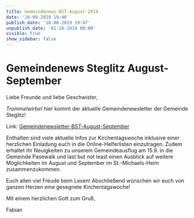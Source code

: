 ```yaml
---
title: Gemeindenews-BST-August-2019
date: '10-08-2019 19:46'
publish_date: '10-08-2019 19:47'
unpublish_date: '01-10-2019 00:00'
visible: true
show_sidebar: false
---
```


# Gemeindenews Steglitz August-September

Liebe Freunde und liebe Geschwister,

*Trommelwirbel* hier kommt der aktuelle Gemeindenewsletter der Gemeinde Steglitz!

Link: [Gemeindenewsletter-BST-August-September](https://cloud.johannische-kirche.org/index.php/s/2Q2t32EpDHbNrTd)

Enthalten sind viele aktuelle Infos zur Kirchentagswoche inklusive einer herzlichen Einladung euch in die Online-Helferlisten einzutragen. Zudem erhaltet ihr Neuigkeiten zu unserem Gemeindeausflug am 15.9. in die Gemeinde Pasewalk und last but not least einen Ausblick auf weitere Möglichkeiten im August und September im St.-Michaels-Heim zusammenzukommen.

Euch allen viel Freude beim Lesen! Abschließend wünschen wir euch von ganzen Herzen eine gesegnete Kirchentagswoche!

Mit einem herzlichen Gott zum Gruß,

Fabian
